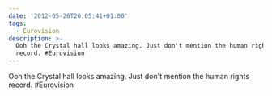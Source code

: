 ```yaml
---
date: '2012-05-26T20:05:41+01:00'
tags:
  - Eurovision
description: >-
  Ooh the Crystal hall looks amazing. Just don't mention the human rights
  record. #Eurovision
---
```

Ooh the Crystal hall looks amazing. Just don't mention the human rights record. #Eurovision
